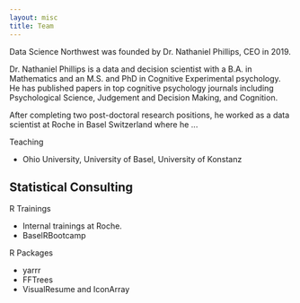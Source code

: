 ```yaml
---
layout: misc
title: Team
---
```


Data Science Northwest was founded by Dr. Nathaniel Phillips, CEO in 2019.

Dr. Nathaniel Phillips is a data and decision scientist with a B.A. in Mathematics and an M.S. and PhD in Cognitive Experimental psychology. He has published papers in top cognitive psychology journals including Psychological Science, Judgement and Decision Making, and Cognition.

After completing two post-doctoral research positions, he worked as a data scientist at Roche in Basel Switzerland where he ... 

Teaching
- Ohio University, University of Basel, University of Konstanz

Statistical Consulting
- 

R Trainings
- Internal trainings at Roche.
- BaselRBootcamp

R Packages
- yarrr
- FFTrees
- VisualResume and IconArray
